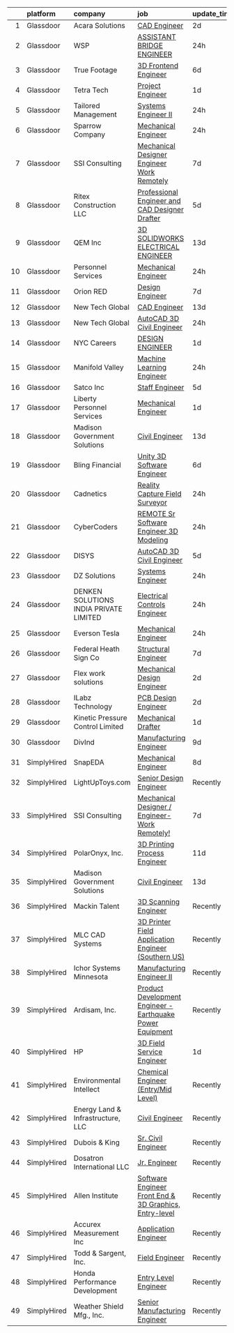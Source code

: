 

|    | platform    | company                                | job                                                                                                                                                                                                                                                                                                                                                                                                                                                                                                                                                                                                                                                                                                                                                                                                                                                                                                                                                                                                                                                                                                                                                                                                                                                                                                                                                                                 | update_time   | location            |
|---:|:------------|:---------------------------------------|:------------------------------------------------------------------------------------------------------------------------------------------------------------------------------------------------------------------------------------------------------------------------------------------------------------------------------------------------------------------------------------------------------------------------------------------------------------------------------------------------------------------------------------------------------------------------------------------------------------------------------------------------------------------------------------------------------------------------------------------------------------------------------------------------------------------------------------------------------------------------------------------------------------------------------------------------------------------------------------------------------------------------------------------------------------------------------------------------------------------------------------------------------------------------------------------------------------------------------------------------------------------------------------------------------------------------------------------------------------------------------------|:--------------|:--------------------|
|  1 | Glassdoor   | Acara Solutions                        | [CAD Engineer](https://www.glassdoor.com/partner/jobListing.htm?pos=124&ao=1136043&s=58&guid=00000180ff2c99e6aead2bb60b5cabe3&src=GD_JOB_AD&t=SR&vt=w&ea=1&cs=1_0c8c02e9&cb=1653548555224&jobListingId=1007886392920&jrtk=3-0-1g3vip6ik3801001-1g3vip6isq0un801-68d4cd698318c65a-)                                                                                                                                                                                                                                                                                                                                                                                                                                                                                                                                                                                                                                                                                                                                                                                                                                                                                                                                                                                                                                                                                                  | 2d            | Houston, TX         |
|  2 | Glassdoor   | WSP                                    | [ASSISTANT BRIDGE ENGINEER](https://www.glassdoor.com/partner/jobListing.htm?pos=121&ao=1136043&s=58&guid=00000180ff2c99e6aead2bb60b5cabe3&src=GD_JOB_AD&t=SR&vt=w&cs=1_6593726f&cb=1653548555224&jobListingId=1007893312786&jrtk=3-0-1g3vip6ik3801001-1g3vip6isq0un801-d4d76a889f7d7bcd-)                                                                                                                                                                                                                                                                                                                                                                                                                                                                                                                                                                                                                                                                                                                                                                                                                                                                                                                                                                                                                                                                                          | 24h           | Denver, CO          |
|  3 | Glassdoor   | True Footage                           | [3D Frontend Engineer](https://www.glassdoor.com/partner/jobListing.htm?pos=128&ao=1136043&s=58&guid=00000180ff2c99e6aead2bb60b5cabe3&src=GD_JOB_AD&t=SR&vt=w&cs=1_61af042d&cb=1653548555224&jobListingId=1007876649164&jrtk=3-0-1g3vip6ik3801001-1g3vip6isq0un801-d0da373002a061d9-)                                                                                                                                                                                                                                                                                                                                                                                                                                                                                                                                                                                                                                                                                                                                                                                                                                                                                                                                                                                                                                                                                               | 6d            | Seattle, WA         |
|  4 | Glassdoor   | Tetra Tech                             | [Project Engineer](https://www.glassdoor.com/partner/jobListing.htm?pos=126&ao=1136043&s=58&guid=00000180ff2c99e6aead2bb60b5cabe3&src=GD_JOB_AD&t=SR&vt=w&cs=1_e351fed4&cb=1653548555224&jobListingId=1007890060704&jrtk=3-0-1g3vip6ik3801001-1g3vip6isq0un801-5619151f5c45475a-)                                                                                                                                                                                                                                                                                                                                                                                                                                                                                                                                                                                                                                                                                                                                                                                                                                                                                                                                                                                                                                                                                                   | 1d            | Arvada, CO          |
|  5 | Glassdoor   | Tailored Management                    | [Systems Engineer II](https://www.glassdoor.com/partner/jobListing.htm?pos=111&ao=1110586&s=58&guid=00000180ff2c99e6aead2bb60b5cabe3&src=GD_JOB_AD&t=SR&vt=w&ea=1&cs=1_78ffd994&cb=1653548555223&jobListingId=1007893063393&cpc=0FE1F5EA2BC84A01&jrtk=3-0-1g3vip6ik3801001-1g3vip6isq0un801-a81150d44e316208--6NYlbfkN0DI_pqscLjs9LkB0jlO39g2s8RE9SCHTdataN4HV1TulB-ww0p-9p6jWPKCL80cJEzorcipq1qvMpFE1Nq-I0PrbrCYwBJM8vQ2Lw1nuugGWoU7Ke6BNSXDEGxD5kZHzjkxEnkvNA2sFN_4ZjXWYAolbUkmJGtos37Ed37PBJzdFnhHSAP_oI7_OgjjBDSIxqqkUUINhTd112QnKY2l6duLCS8jtyujrJSuz7xYyo7RmYB3nHYMy0jWNmWMj0g_feA4jfqugLYEFVxR340ZBBVjdw7ZoA-mhqDqJnZmqIDEvwpwBsbggs7U98kLbYzZdVnYJ-b9V2SKxTm_mSmlz2X5ZjyEIIkQT-aL1Ql2wKsIos3q5Hpml2LuLvYJNA55hesIY9F3ceCQzHbIjJA6L_hBQS41Q75X1nxcV8jQS68nt7X9HyY6qDS0v7uzSPP_7lvAMsTCKkM9bGkMUdRxDU60pv9xDDRX2uWw90t1NImAYA_BTFtd6iwEg2TxagxFw2EQYXJDxVaI92y8ny18sso8U9xFA-dlPuM%3D)                                                                                                                                                                                                                                                                                                                                                                                                                                                                                        | 24h           | Sausalito, CA       |
|  6 | Glassdoor   | Sparrow Company                        | [Mechanical Engineer](https://www.glassdoor.com/partner/jobListing.htm?pos=107&ao=1110586&s=58&guid=00000180ff2c99e6aead2bb60b5cabe3&src=GD_JOB_AD&t=SR&vt=w&ea=1&cs=1_a7f889d2&cb=1653548555223&jobListingId=1007893021349&cpc=723ADC3DFE402989&jrtk=3-0-1g3vip6ik3801001-1g3vip6isq0un801-d2293a457a05db9f--6NYlbfkN0BYf_wWXx5-Q4mf5MPE5utuwxXadULta7qlgo_Xo0lVQ2s8soJ8LmCqy9l-4WWE4zqIMDav-6vLFZKczBMJ-7DuQ13-mtXljdy48zbcPNZSxqHGqvlqwpFci0XY7t0xsw9xwUVaFOVzyWZlrsKhlYeX3jJi4YPhNejxZglPmDwJZ2zLlr19aw-LAC6gu5oovSaiVDxU7Q13kVjfzzZ5b_jWx9ux12Zk5YMfkbXe5qBx-G_wRzdgqtXZTTW537HfUgpV1ZP17VjOKxMV6KAqUk25qmYsHk2nxBmxEpntp2eZhQesrFv5gnElOzHGikVt1QrszNLuV2AL9X7WeGhaU--FE0jxFEQkLN8q82e93OliPG5CAGjrLtCTMffKYS7L-mRr8OR1kVQOT20tEx8OObO2wjAfo3jvHTw8YhSFW8r7c2EA7ZOMop3WJNEydm62GnLCFjmSAAFQTuhq0EbkioD5uR3yfYqFE-2v8e_IdIv-jqLIqNEPO7lo_L7Gmp4OOsBTZzRO0Z5bbg%3D%3D)                                                                                                                                                                                                                                                                                                                                                                                                                                                                                                          | 24h           | Oakdale, MN         |
|  7 | Glassdoor   | SSI Consulting                         | [Mechanical Designer   Engineer Work Remotely ](https://www.glassdoor.com/partner/jobListing.htm?pos=116&ao=1136043&s=58&guid=00000180ff2c99e6aead2bb60b5cabe3&src=GD_JOB_AD&t=SR&vt=w&ea=1&cs=1_9e931ae7&cb=1653548555223&jobListingId=1007873591885&jrtk=3-0-1g3vip6ik3801001-1g3vip6isq0un801-a0c2eef8835bbd3f-)                                                                                                                                                                                                                                                                                                                                                                                                                                                                                                                                                                                                                                                                                                                                                                                                                                                                                                                                                                                                                                                                 | 7d            | Remote              |
|  8 | Glassdoor   | Ritex Construction LLC                 | [Professional Engineer and CAD Designer Drafter](https://www.glassdoor.com/partner/jobListing.htm?pos=129&ao=1136043&s=58&guid=00000180ff2c99e6aead2bb60b5cabe3&src=GD_JOB_AD&t=SR&vt=w&ea=1&cs=1_0fd83dd0&cb=1653548555224&jobListingId=1007879821178&jrtk=3-0-1g3vip6ik3801001-1g3vip6isq0un801-0d19fc4a776867c1-)                                                                                                                                                                                                                                                                                                                                                                                                                                                                                                                                                                                                                                                                                                                                                                                                                                                                                                                                                                                                                                                                | 5d            | Houston, TX         |
|  9 | Glassdoor   | QEM  Inc                               | [3D SOLIDWORKS ELECTRICAL ENGINEER](https://www.glassdoor.com/partner/jobListing.htm?pos=101&ao=1110586&s=58&guid=00000180ff2c99e6aead2bb60b5cabe3&src=GD_JOB_AD&t=SR&vt=w&ea=1&cs=1_a4418c1f&cb=1653548555221&jobListingId=1007857362815&cpc=E93B070C0BF4DC55&jrtk=3-0-1g3vip6ik3801001-1g3vip6isq0un801-fe912c8c8d04732e--6NYlbfkN0DLxniXb9xd09bch3T7EymxCrgj1jiT2kSu__xrmi42oA-tPvTMiGKiThkVvvdsUEXRiutj8aNIimilGTLx4WscX9WkyTFdFSsvg6X-lNNdU_JQJQDpPHdDLHAM4OkQ4XI9wdOqCDC2ghr8Cxbs2XFRh3KQdC67gF-AkEBV-jLHjU1-jQotbmHJQajUMVeuXtzyAJjYSQ3JDH3C-czzV6HB39FvtOF55EVjPibWOZCaxlZRjTKG6E7sSIxObvdXi-I3_ou0oDCfVdl2zDFFnTt99C4iKQPR95CneTNgwVGmww9dLw8Wm0ERPSNLG708yCoREtsP-jH9i7cGHoe11RWZlLoIMkQPQf8g9Q8_IIgVlYbL3ubchY3a7LjoynBdOhz14BLZeTEuCbTvVuEoVM3DFD3e7P_LQo5O0WQw9aNL6RsSNff8HCt4WcO45SM19bINH0AnFRLgo3vYDK5CP-pOYoSSXTo-EE97gIlHxxEJG-c_QhBL70_E2XFwy5YL5ir_kPgy6zsRQzEAm1bTkgyj)                                                                                                                                                                                                                                                                                                                                                                                                                                                                                        | 13d           | Largo, FL           |
| 10 | Glassdoor   | Personnel Services                     | [Mechanical Engineer](https://www.glassdoor.com/partner/jobListing.htm?pos=115&ao=1110586&s=58&guid=00000180ff2c99e6aead2bb60b5cabe3&src=GD_JOB_AD&t=SR&vt=w&ea=1&cs=1_2b6a1da8&cb=1653548555224&jobListingId=1007892746458&cpc=9908D8D4413DBB8A&jrtk=3-0-1g3vip6ik3801001-1g3vip6isq0un801-5460e97efb72965a--6NYlbfkN0AukOjeXtzd-H9eeY6nQE8iPynYKLLZaTpHkSxNO-u4b6rOA7ktzv4UgitmR-V6VVmvmstra5kFUUHc5pTiyJOpi8Pfm2cFIbCUrGqpn3NBxEgRGGzzo3kwtzYmp4kVKlFvFlYi_qvj5MAD02T6Lk4uwYM1qr-uTqlTu3zqGFkzljfTnpT6Q-xXQmwnGHg3B-0NtxHdQ-EV7_2iTt5s8kS-CFJAVLbE29csC4it21XiXCPEebMZhOrD9NLWTnjLldZsHvALQ2HuEoXZt3bmCAUyFE6RxtMkPqOSCIU9nZJ4YUUfpjXk1YDiTmjCZ2Q4AgjHneCYOwKzQqEg50WA9PQEuMP9aWgw3JP_AYZZGb2cP-ytzuSs-VghF67CQ9EVhUKvnSX50ZpA4rzpwenXo-S40Ms0h2ZpHswmd5WOUyWSgNFvFfvj8Ss7a2admqhR_Mi1Oj2uF7fdSGaTcFMiM0iKzrRSjV6daDNJUkrOXwU-tOqmOHYKNcR6jkP9U3EuGyzQgglTmsI63Q%3D%3D)                                                                                                                                                                                                                                                                                                                                                                                                                                                                                                          | 24h           | Wichita, KS         |
| 11 | Glassdoor   | Orion RED                              | [Design Engineer](https://www.glassdoor.com/partner/jobListing.htm?pos=130&ao=1136043&s=58&guid=00000180ff2c99e6aead2bb60b5cabe3&src=GD_JOB_AD&t=SR&vt=w&ea=1&cs=1_74baa2a9&cb=1653548555224&jobListingId=1007873430682&jrtk=3-0-1g3vip6ik3801001-1g3vip6isq0un801-eb3b4331ca4325d1-)                                                                                                                                                                                                                                                                                                                                                                                                                                                                                                                                                                                                                                                                                                                                                                                                                                                                                                                                                                                                                                                                                               | 7d            | Remote              |
| 12 | Glassdoor   | New Tech Global                        | [CAD Engineer](https://www.glassdoor.com/partner/jobListing.htm?pos=113&ao=1110586&s=58&guid=00000180ff2c99e6aead2bb60b5cabe3&src=GD_JOB_AD&t=SR&vt=w&ea=1&cs=1_802569cc&cb=1653548555223&jobListingId=1007857412019&cpc=2CAED5C921A5F994&jrtk=3-0-1g3vip6ik3801001-1g3vip6isq0un801-23b2b127dae92e11--6NYlbfkN0B1v6cdfSmlOI8F5sWBDk_ZDBMLdyqZjH9W0PGaZDPgzA1FIP4NQnp5SK5HdpiRuNXdSVxlPDlYEqOVGlKmuaV5qiGQWGcgvjm3XWsWaVvNSe7ICwWspsYxgIGpe9N0k8bDfwRCGxjH0R_AMqRkWuwxmhC5kPthEOBxdmqrxT-sk80O-06dwJq7WuIy9Hzc-t-Ci7LLQE-y-PxjMd87fywab7HsxZVyB6fPN5tSnm92z2fs7ImlbJfQfuL4oSJPRcHvxNsRolkc3ig3uF0s9k7TNmQbJjTzp5ItbFrDPFLKyLtIxH2cnt9G6OtQcT3gMq30YFMWknNbTzWuA8HPmDSFQT8WO-rb466LyPcp5T4v_7jdDV9mpCIbMF4z7yjQ06Yw4OZaZdAD2952QnvCxSy3dupYbkqnE_n39FtHjXtkAr_8eY_dm_HC3DytAgnWmu6K4NYZtv4gln9uhfTfJowrHmOufkrquSppRK1YiGwuWOGCXnfjw74n)                                                                                                                                                                                                                                                                                                                                                                                                                                                                                                                                             | 13d           | Houston, TX         |
| 13 | Glassdoor   | New Tech Global                        | [AutoCAD  3D Civil  Engineer](https://www.glassdoor.com/partner/jobListing.htm?pos=109&ao=1110586&s=58&guid=00000180ff2c99e6aead2bb60b5cabe3&src=GD_JOB_AD&t=SR&vt=w&ea=1&cs=1_fd2e942c&cb=1653548555223&jobListingId=1007892299091&cpc=8795CF9063CD573D&jrtk=3-0-1g3vip6ik3801001-1g3vip6isq0un801-efce159ead6570d9--6NYlbfkN0B1v6cdfSmlOI8F5sWBDk_ZDBMLdyqZjH9W0PGaZDPgzA1FIP4NQnp5SK5HdpiRuNXdjjw1eCiF6hd5KYmpcWS1qmB6082xHeSDKtwP6pkvL0LpndX9M6OecV-HvFYw7X4CloVLfinU5KAuAV7jILWcUmcnjoh3z5Hzp1kkP81RyAuHJYG-sgGn8LpDs2My9ctjSg01GN4OsY6QktdCzJMRbNIgTujSz4YZg8bujlnv4TRj4R4qeeWhb6FcbatWfaJSyfTL6THk-sjRFkROL4H74Zmfqfnw-ZaURdcUG6fyVD0YzNpS0Wkyx1jsG5dpgDNfX2iruIzwv1YKbTzDGZPnWSuHhxOMf9dGQOQY70Pl8p37WHiIY2LoOpsj-2h2oODyzUo83xB-Klfl7Q1lPlJpPP9OuGoUB8yB1RpPr2sgoYYMYR9EIBVuigS8MbICtXktYQFuSbcvCE7cC9ZCQ8nRue7lQVGS6bLv4p304uosR3RzKJQjIBqwZORaZGL2OZmBNPRxt_mSzW7s_XHym8VX)                                                                                                                                                                                                                                                                                                                                                                                                                                                                                              | 24h           | Houston, TX         |
| 14 | Glassdoor   | NYC Careers                            | [DESIGN ENGINEER](https://www.glassdoor.com/partner/jobListing.htm?pos=120&ao=1136043&s=58&guid=00000180ff2c99e6aead2bb60b5cabe3&src=GD_JOB_AD&t=SR&vt=w&cs=1_0bc71bcc&cb=1653548555224&jobListingId=1007887652391&jrtk=3-0-1g3vip6ik3801001-1g3vip6isq0un801-faf3d8e0b4468c11-)                                                                                                                                                                                                                                                                                                                                                                                                                                                                                                                                                                                                                                                                                                                                                                                                                                                                                                                                                                                                                                                                                                    | 1d            | New York, NY        |
| 15 | Glassdoor   | Manifold Valley                        | [Machine Learning Engineer](https://www.glassdoor.com/partner/jobListing.htm?pos=105&ao=1110586&s=58&guid=00000180ff2c99e6aead2bb60b5cabe3&src=GD_JOB_AD&t=SR&vt=w&ea=1&cs=1_e5913117&cb=1653548555222&jobListingId=1007892342522&cpc=71D4EE06E32D485A&jrtk=3-0-1g3vip6ik3801001-1g3vip6isq0un801-aee5fbc19980174c--6NYlbfkN0D0ZqxdZg2TwcIemQ4yr89eGinLCR7bn2QHXosobzuZIISjxMRKT4E3qfNpVFwPB_1OVYuPvxnNjuS8DeLkRHHdzBxZDspFuun_YXZC2WbMLPg1htwxRCgeMIwi8QzzFRlhB-uauEso6Hp-UHDfVpy4JBkE_t-zYpvXPmKntdRxIuMF5oRkQIPExmvQRWMNEIRSnih6lvvk_9th360CXfuNx_KL5qfksgAfn0_cUc2D2jNmxu7xcrACdG6LG4WeryO1sWcmq07P0C9Z3WldYxaqhicQ--T8BH1mYUyk3e5PPacjNX2lT9HeVSKU0vkgpGj84S33yVLbxTTJeYZpSXyfZbEbl2FEJ_ajid8q7Wr2nMoZjW4mlNZE77AmmQAPVqu0xgsLObin5fBgevH3YCDgDZYvMTzkNfN6Eg8ffFX3-yJ0VyczkoHpE43ZTIrCoj-tbS7jtqaH8bj9LqUBTfwfmzjmnnFwlV-AMoqry9F4nAdMhtFVBFjdwGlVrU8fgOW4kfSifgkAtQ%3D%3D)                                                                                                                                                                                                                                                                                                                                                                                                                                                                                                    | 24h           | Los Angeles, CA     |
| 16 | Glassdoor   | Satco  Inc                             | [Staff Engineer](https://www.glassdoor.com/partner/jobListing.htm?pos=122&ao=1136043&s=58&guid=00000180ff2c99e6aead2bb60b5cabe3&src=GD_JOB_AD&t=SR&vt=w&ea=1&cs=1_a47ba336&cb=1653548555224&jobListingId=1007878950165&jrtk=3-0-1g3vip6ik3801001-1g3vip6isq0un801-ed79696cf6dba7cc-)                                                                                                                                                                                                                                                                                                                                                                                                                                                                                                                                                                                                                                                                                                                                                                                                                                                                                                                                                                                                                                                                                                | 5d            | Loveland, OH        |
| 17 | Glassdoor   | Liberty Personnel Services             | [Mechanical Engineer](https://www.glassdoor.com/partner/jobListing.htm?pos=114&ao=1110586&s=58&guid=00000180ff2c99e6aead2bb60b5cabe3&src=GD_JOB_AD&t=SR&vt=w&ea=1&cs=1_d96b6abb&cb=1653548555224&jobListingId=1007889710120&cpc=F41FEAB56D215062&jrtk=3-0-1g3vip6ik3801001-1g3vip6isq0un801-6055da684fd49a13--6NYlbfkN0ABlbgmRunahSWEMvO4v1iTu5Ck0xfBTrm-DXDWxasAKsFsWtBaGHiD_n8TBJRveZaLW5YZbmjX40pqGTmNL8XJHcIN3SXY_5u8Qx0pVNy7sl7kVMMk4mgCySqT4SAGRSUH-QxwAXQHS_o1KBenBAukiT2_4PASBlKiRYbKzDlhG5DoQDvOQl6V549QGilOyvgYRF2L1PdRqSU4ZOXf0WeYXfZQDjl817B5StckajZrnZVlgVXe-SlCZZjb79A70Le8Pdtz7C2yZQGuM0F1K_Q4gb2d62iTui7sMNr8svN7TI3aeMSfXu9GysVxGlErJbx29iySVQfLIdvQtj0owS1k4C1sPeAJFmoMt7t43Do6GXMyOPH6DC7Zucm5nilm-XdVRYuNwFBGzNYNOhNWkkDg89BgkCtLvmobaz9UA6gOfMZNCvYFcOTXh3G7LRg14X3QEo4ScjriT1FLKdl2EIW0zDCBoyGzShx0pAKtyCVlM5V6otHyStBu0w9-fzu9r4FXEZpGqNtXvPaQepd0IPzFOWTUb5xrUTv397NR8zu-vRpp-EwMEwJX)                                                                                                                                                                                                                                                                                                                                                                                                                                                                      | 1d            | King of Prussia, PA |
| 18 | Glassdoor   | Madison Government Solutions           | [Civil Engineer](https://www.glassdoor.com/partner/jobListing.htm?pos=102&ao=1110586&s=58&guid=00000180ff2c99e6aead2bb60b5cabe3&src=GD_JOB_AD&t=SR&vt=w&ea=1&cs=1_73b10a0f&cb=1653548555221&jobListingId=1007857070029&cpc=80B915E8E3483F7A&jrtk=3-0-1g3vip6ik3801001-1g3vip6isq0un801-1ba1858779b08c0b--6NYlbfkN0CdcVd3SDA1nO7RkKTAACmPV4xEt72Vls8LI2dqcgyOeOMuREXwa8r1JbWikyAzdm6ZGk786GR0-AXAzQlkhcf6mOVgEVlCkdMMgKqzo2tYZWynsA9E4LMZ53hnZ2vAlZL7Frxaroprm2914G8MXFq7IgCpdZItt2mXWdePJkZjs5bo6qJkzRShBP9zlG8qlmXbqZacyL55gghkYcyGVQgmDnkaroJpIO7D_hvZhQrfx9gP3BwF0TUaX5RKqdbxcIdzWdkxj2KnPwept3S4M0SWehezPpA27XKBwjNLWCnN_Pz1BjNKPO6txuVIEdg0u2lsRqOFXY8ExJuTSQ-jN3xDty6xz7JTQRqY6PMHyrs7L_SXAmtgPJD8bkqwV6vSM0Z-5I5sDBdU_SmyYcFOFa55Lfzs4GQgqDfU4hzNpxemvZkhyhDXcP_GdeELcJRKP2JjWdKGTOeWN3T22I0-Zc_JRWzXOvUkdhtgnpSBpocG6fFbsdPWeM-P)                                                                                                                                                                                                                                                                                                                                                                                                                                                                                                                                           | 13d           | Remote              |
| 19 | Glassdoor   | Bling Financial                        | [Unity 3D Software Engineer](https://www.glassdoor.com/partner/jobListing.htm?pos=117&ao=1136043&s=58&guid=00000180ff2c99e6aead2bb60b5cabe3&src=GD_JOB_AD&t=SR&vt=w&cs=1_8d7fd244&cb=1653548555223&jobListingId=1007878231830&jrtk=3-0-1g3vip6ik3801001-1g3vip6isq0un801-1bc267a73ec2efcf-)                                                                                                                                                                                                                                                                                                                                                                                                                                                                                                                                                                                                                                                                                                                                                                                                                                                                                                                                                                                                                                                                                         | 6d            | Costa Mesa, CA      |
| 20 | Glassdoor   | Cadnetics                              | [Reality Capture Field Surveyor](https://www.glassdoor.com/partner/jobListing.htm?pos=125&ao=1136043&s=58&guid=00000180ff2c99e6aead2bb60b5cabe3&src=GD_JOB_AD&t=SR&vt=w&cs=1_14897fc9&cb=1653548555224&jobListingId=1007892614987&jrtk=3-0-1g3vip6ik3801001-1g3vip6isq0un801-959f978218cd4b7e-)                                                                                                                                                                                                                                                                                                                                                                                                                                                                                                                                                                                                                                                                                                                                                                                                                                                                                                                                                                                                                                                                                     | 24h           | Remote              |
| 21 | Glassdoor   | CyberCoders                            | [REMOTE Sr  Software Engineer  3D Modeling ](https://www.glassdoor.com/partner/jobListing.htm?pos=112&ao=1110586&s=58&guid=00000180ff2c99e6aead2bb60b5cabe3&src=GD_JOB_AD&t=SR&vt=w&ea=1&cs=1_4241e0ae&cb=1653548555223&jobListingId=1007893277248&cpc=32EE424DE2B657EB&jrtk=3-0-1g3vip6ik3801001-1g3vip6isq0un801-c2bbd3d847f6e9d3--6NYlbfkN0CpFJQzrgRR8WqXWK1qKKEqALWJw739KlKqr2H-MSI4eoBlI4EFrmor2FYZMP3muM0vXWWUvLFvKusbplhfSHyN1xhjnWgYuC0nd9hb0MfNTPaE_b2Azk3CfEIQIQgTd4nz10063mWEi3utdrT9TjcxczkhY7GvCubyPgryxQJIJF6LqcNITypCsFCuF2O4an67gnfxMfxUQCCVRZzSoWZK1lq4BIrSDEtYZj8zH7zFi6QD27TK7ogvQr4b_dyOqukdBm3PZkdvhmV18EfhP_3FZdOVJviWwfKbS74dXrxewT-xmi-_FwAyxAlGOhIeiHGd-ytRDWpFRYa5tKJIyjVmUM2WwxGnjjpCDfG36ALUyEQ2e1UtcKtvJKdRoyVh8D0jzXBRvRNZSqVZ59G4Q9TQvJJa1NmZ3TOGoTb6Bn8saVAjE0pIiq9k64s4bTh3HBWn1OmYgCfzvmbsXLj728T7_TgESOnd1-EvP0-PO57mpuW6E6iiTmlMspdhgI4Mclj09-YWSrjLWpil38koI6M_FsA_F0JaCeJx3rdEalJb8X2i51mRd66cQjJm6td9zFKLSIqczIVfYhJnPoXMsYJsPX8elAfjoN-T7NgEIrlia73sRYdQaAegOvU9ue5YAwpOl5GfBHjnZIHTJ74DJh2ld5yEwxG2S5FkKInn2MpDy9_kLvTRwgP7GMYsioCagIHmhMmesqb83zyTulCEV-EysvCGns9pmAK76hRjGDAOenhtMswWveM0h3dXZJQcMX4Jq4x5idoPOkNQ1agh8wQ2w9TgBV56AW5U3Amfj0BQXBANmlhQiz072RwWeRI4fsTgxOKU47CKNFUWCOm2KhsrqS486xibbzACzQ4VFE8K6Rj8lfj30uD02q3F-slUZywxu8rnELFZfILKWf0R0RaHGT6LECacih6_9Kp0c_MO2w93VJ-m1Zgw6MkIYVJrFUruTBsubTzOGift93I1iFSPvfgmhRa8mm8%3D) | 24h           | New York, NY        |
| 22 | Glassdoor   | DISYS                                  | [AutoCAD  3D Civil  Engineer](https://www.glassdoor.com/partner/jobListing.htm?pos=110&ao=1110586&s=58&guid=00000180ff2c99e6aead2bb60b5cabe3&src=GD_JOB_AD&t=SR&vt=w&ea=1&cs=1_de95de57&cb=1653548555223&jobListingId=1007879431778&cpc=654405A9B1E0A9F5&jrtk=3-0-1g3vip6ik3801001-1g3vip6isq0un801-b6dd2c22e11a3533--6NYlbfkN0BTYkY06FZEdAAtNWO-eDAfNklmfZymsMF6eFRONl7rAMN5x_2sHrqXfWPo9rHDxSMkx07MSuw8E2spL3OlTJr7jrbbHnHCpjE5Y6oSYXbw1zrbfr7zdTMZNdkiUn5786wFXg9Asl835DlFALPOeSwd9LxVu0G2K6wNtXmU5hUIWlYfDqz0tQn4RTUHpWKiSEej2gdthzF_2Ejr6Bef8oCf9a0sku8HBkvr063FU1zouBgOANKA6Hn_toeouGfnYXvyhRe291NTe08GBDQmln3yXRL7FeUdRZKKtLg0vsRipSguT4le8XGrYBW0NGEuDgmH1OdCrwBFHqZ32v27_TQ7SddCT12DAKTII_zh2szG-l30sp_hQZLYZMASF7mUedW6GwH1oJWFkOrUDI3tobI1bqBP5ntbUWkmA7FUHep6bsIIi17ZXhPOEPW37bH22FVIIWyEU0vTqlfHkiOL6d362X2rtfgjY4Gkx-jjsZrSc3Qejr6xcLVyVKoYErUawmRDeMDgFT5csA%3D%3D)                                                                                                                                                                                                                                                                                                                                                                                                                                                                                                  | 5d            | Houston, TX         |
| 23 | Glassdoor   | DZ Solutions                           | [Systems Engineer](https://www.glassdoor.com/partner/jobListing.htm?pos=119&ao=1136043&s=58&guid=00000180ff2c99e6aead2bb60b5cabe3&src=GD_JOB_AD&t=SR&vt=w&ea=1&cs=1_2c0dc0a0&cb=1653548555224&jobListingId=1007893652991&jrtk=3-0-1g3vip6ik3801001-1g3vip6isq0un801-cc9e74f65951eaa3-)                                                                                                                                                                                                                                                                                                                                                                                                                                                                                                                                                                                                                                                                                                                                                                                                                                                                                                                                                                                                                                                                                              | 24h           | Los Angeles, CA     |
| 24 | Glassdoor   | DENKEN SOLUTIONS INDIA PRIVATE LIMITED | [Electrical Controls Engineer](https://www.glassdoor.com/partner/jobListing.htm?pos=108&ao=1110586&s=58&guid=00000180ff2c99e6aead2bb60b5cabe3&src=GD_JOB_AD&t=SR&vt=w&ea=1&cs=1_6d1573f7&cb=1653548555223&jobListingId=1007892692134&cpc=654405A9B1E0A9F5&jrtk=3-0-1g3vip6ik3801001-1g3vip6isq0un801-ab0e430ac51a33d3--6NYlbfkN0CVpS629HKSwIbWU3uCe7JYhQFqHj9gG55VMvd9q8Wv50hGiaNXpDD-eCLGfiX_7JQFLbXYR05rLBR5GLrfktMwnPYNwkdF4OEAgDoNP476AZ-93bbCMYE03a-Nm-gmydGDHQNl8qaQ69kcxjivL9jxDDh_4iPCZyVOLvAuVDiaBgYAyhSqOsYmZNPcVso33Jcq6Jn1YAiqeA1mGTmnh0RcL3unlA9s6fzN61WuLdzuxkMlCaxtcawmFqIVfcGjSsWLNZutM0Jpwhzvhuv-CPJ0-lK18E3ZWcLBKbnszFGnmvNnGfE3SojWvGXbN9xQRqZjV-5QWghPMKH8e_DEo0-cEoIprIo90Q6E2obkjGT6H9xe3OKIKvjegDkRN1OK6SFAGbz6lkzSiTyiGzNNPlp5PChmrI4MDdqaJLIib6RE2yKREdJiyPH1SkiBy2dvOmnAJtjYx8tzsImAyj91ni5MID5HPuLm9SYV322jsT_T9B-d8t3naxuk8p0N5uLkeHLNtPcuk1CBXQ%3D%3D)                                                                                                                                                                                                                                                                                                                                                                                                                                                                                                 | 24h           | Saint Louis, MO     |
| 25 | Glassdoor   | Everson Tesla                          | [Mechanical Engineer](https://www.glassdoor.com/partner/jobListing.htm?pos=123&ao=1136043&s=58&guid=00000180ff2c99e6aead2bb60b5cabe3&src=GD_JOB_AD&t=SR&vt=w&ea=1&cs=1_11196599&cb=1653548555224&jobListingId=1007892559771&jrtk=3-0-1g3vip6ik3801001-1g3vip6isq0un801-735fbc4d5f3cf370-)                                                                                                                                                                                                                                                                                                                                                                                                                                                                                                                                                                                                                                                                                                                                                                                                                                                                                                                                                                                                                                                                                           | 24h           | Nazareth, PA        |
| 26 | Glassdoor   | Federal Heath Sign Co                  | [Structural Engineer](https://www.glassdoor.com/partner/jobListing.htm?pos=103&ao=1110586&s=58&guid=00000180ff2c99e6aead2bb60b5cabe3&src=GD_JOB_AD&t=SR&vt=w&ea=1&cs=1_3fc2878d&cb=1653548555222&jobListingId=1007873140759&cpc=4AF433014564FFC7&jrtk=3-0-1g3vip6ik3801001-1g3vip6isq0un801-2b4b1efbbd795489--6NYlbfkN0DN2ZYuRv5qJPvCqsSNMtLSQUnCbAXnR39RgDmUrd8by0cMhbk3cIHOPudKn2xLr_DWufO0PR0qvRAIUmi2PBCnBFVDKVBXT9k6mJk0jb2Rs5QluU76zhlsWbBNHAOAiAnKRg96nu3g5LH4UpYVGcUP4MyqBu_-D_-7flPCFP_Jsb0aoXXJY77ZLCgAAoQQOs3-C0WidytI4dWfTYRlZQoEJdEzJ0LaBdfcV_gsJtkq90wdCwza6AWxgR6paWi5ZPY5fJKNsKEl3D84fiD0VMWRGFZ4QDuuBz27gmnnadyKBzrX4PG6ICUI-eNSGUAXH0SdiFabYJCeEicIjLLYkVzTu3Ez5TP0Q-xPOXk3T7CUzGr6ulq9jjPULpz3zRQdOFD6AYfkPBtN4oOznJ6kkY6wpKNuwfQUK0o0UQOlcIAWRoUGxCrQkd4EgFE62JrXrteDHmWoyhrIVoJ4o01C63wbH4o7MzT0G5OWxJ3Mm_-UeIi1U3i1SAytRO09jodoos4%3D)                                                                                                                                                                                                                                                                                                                                                                                                                                                                                                                        | 7d            | Remote              |
| 27 | Glassdoor   | Flex work solutions                    | [Mechanical Design Engineer](https://www.glassdoor.com/partner/jobListing.htm?pos=118&ao=1136043&s=58&guid=00000180ff2c99e6aead2bb60b5cabe3&src=GD_JOB_AD&t=SR&vt=w&ea=1&cs=1_476995e3&cb=1653548555224&jobListingId=1007886409036&jrtk=3-0-1g3vip6ik3801001-1g3vip6isq0un801-4d05758534d202fd-)                                                                                                                                                                                                                                                                                                                                                                                                                                                                                                                                                                                                                                                                                                                                                                                                                                                                                                                                                                                                                                                                                    | 2d            | Wichita, KS         |
| 28 | Glassdoor   | ILabz Technology                       | [PCB Design Engineer](https://www.glassdoor.com/partner/jobListing.htm?pos=127&ao=1136043&s=58&guid=00000180ff2c99e6aead2bb60b5cabe3&src=GD_JOB_AD&t=SR&vt=w&ea=1&cs=1_8da0dd86&cb=1653548555224&jobListingId=1007886431033&jrtk=3-0-1g3vip6ik3801001-1g3vip6isq0un801-563f4379546aef29-)                                                                                                                                                                                                                                                                                                                                                                                                                                                                                                                                                                                                                                                                                                                                                                                                                                                                                                                                                                                                                                                                                           | 2d            | Sunnyvale, CA       |
| 29 | Glassdoor   | Kinetic Pressure Control Limited       | [Mechanical Drafter](https://www.glassdoor.com/partner/jobListing.htm?pos=104&ao=1110586&s=58&guid=00000180ff2c99e6aead2bb60b5cabe3&src=GD_JOB_AD&t=SR&vt=w&ea=1&cs=1_7e6cb627&cb=1653548555222&jobListingId=1007889089822&cpc=9BE7264F9E667C9B&jrtk=3-0-1g3vip6ik3801001-1g3vip6isq0un801-d342223882dc31be--6NYlbfkN0C2ruSLbldHgJRxGqX58M4ekFWuaOJ1Xy3nZgzYPyc2K1IeKMCWxjxjEPlPesA7lpKiwGrf5BVZLmEOBzUgW2gHzOrWam1DRLTTZ0zTLj70GSNtqN_oV01Hfh0IMxzdKc4D4k85-jRyPmqXNt3OlRUt2GLQHbgzpwHfno0gmlppNChH8Wuu98-s9QZRvCJy1fujc_VJOglcMVWgVb2LOSXM8Eg10abPvmHkaESPvb98DcZ6zJqp7kCtwrBhlBe1svkNG4SzGuxajDY1tyzkAwAfjr1mbQjF0alBVb7ZY8xQxE9v9fJeLseAEETyaWzodRo3ERH6HSj-Lu9e0rIfeeDc9OgJrhF6Se5-s_LoFbMnKDJ5MsUYHl0oTBrrj5c-j6MPGDwFkKImaqpGVZ5gooNICecKxZ0SVvBfiND53D0dlzGE8dlAwEdoBZfqZSipyOL916x2EULFmHSBMKTmY7iYAXhT0i2GAW5XSuYGAzu1uwXEjeZt2mSmUnxNoBZW_BM%3D)                                                                                                                                                                                                                                                                                                                                                                                                                                                                                                                         | 1d            | Houston, TX         |
| 30 | Glassdoor   | DivInd                                 | [Manufacturing Engineer](https://www.glassdoor.com/partner/jobListing.htm?pos=106&ao=1110586&s=58&guid=00000180ff2c99e6aead2bb60b5cabe3&src=GD_JOB_AD&t=SR&vt=w&ea=1&cs=1_eeb8c997&cb=1653548555222&jobListingId=1007867658509&cpc=F929909D2225707A&jrtk=3-0-1g3vip6ik3801001-1g3vip6isq0un801-80cf1971d732564f--6NYlbfkN0D0ZqxdZg2TwcIemQ4yr89eGinLCR7bn2QHXosobzuZIISjxMRKT4E3WSm5amNJdKeXsEV3PElNe6P7cpV0CXe_Iek3cDwxB72kmhNBG0pH0eC_LIBtyPhNN2k0lCss8b6t5hFrCvzCkCiUfRQ289gYG_xngMJSzaZUDflxIdU-Rwix8SloDLmGBI7E8LwTXs7CIwof0SmL-repSl9gzlxA3fGkRx_gmI50g3iFJ-8d1H16SSzMdW6ykZ_w4BnqvvDCkRw2gZAdmAOj_YDfs-QiqKZLgLPX-Vioa46kB_SOrlBbHJETyvrdhj-ECWx0IPi6Pfixx7Jcn-OD5yEVs7jukYf6DgMG7VsRiqO1uxeWR6bS2OHw3BAuzu-JBsGncnwxh9pqTbvqy_3WAekbmxkZaKWpOBq8bMKIvUXG3qIeflx1p81GWWavji6vlIHeHaAYhdCijOqkbU-Pz7Tsq5vgiLHjigS-zWYTM43rYu9mV9vI5igjvKpihY0NwLJd0qI%3D)                                                                                                                                                                                                                                                                                                                                                                                                                                                                                                                     | 9d            | Gilbert, AZ         |
| 31 | SimplyHired | SnapEDA                                | [Mechanical Engineer](https://www.simplyhired.com/job/jzkjftHRov66RsHKwh6ei-9ka5RZ4MyKR0Ia4cUaHdhye8j7CUwrBA?q=3d+engineer)                                                                                                                                                                                                                                                                                                                                                                                                                                                                                                                                                                                                                                                                                                                                                                                                                                                                                                                                                                                                                                                                                                                                                                                                                                                         | 8d            | Remote              |
| 32 | SimplyHired | LightUpToys.com                        | [Senior Design Engineer](https://www.simplyhired.com/job/bsemqCegwlGrvTU4tq6jKpAFWqMO2hAAjHD8VAF2l_5IGZioW3iK2g?q=3d+engineer)                                                                                                                                                                                                                                                                                                                                                                                                                                                                                                                                                                                                                                                                                                                                                                                                                                                                                                                                                                                                                                                                                                                                                                                                                                                      | Recently      | Sellersburg, IN     |
| 33 | SimplyHired | SSI Consulting                         | [Mechanical Designer / Engineer-Work Remotely!](https://www.simplyhired.com/job/VaQNU5xa0G0WPVoJDTZmSlYzUVaGMxkaDtl0vmWmIJo_ihyEyT9pRw?q=3d+engineer)                                                                                                                                                                                                                                                                                                                                                                                                                                                                                                                                                                                                                                                                                                                                                                                                                                                                                                                                                                                                                                                                                                                                                                                                                               | 7d            | Remote              |
| 34 | SimplyHired | PolarOnyx, Inc.                        | [3D Printing Process Engineer](https://www.simplyhired.com/job/sKrf12Z9yJVyjWl5Z5fySckgfltsae1o_pEPWh_DWsT1-NWjT-6M5A?q=3d+engineer)                                                                                                                                                                                                                                                                                                                                                                                                                                                                                                                                                                                                                                                                                                                                                                                                                                                                                                                                                                                                                                                                                                                                                                                                                                                | 11d           | Chapel Hill, NC     |
| 35 | SimplyHired | Madison Government Solutions           | [Civil Engineer](https://www.simplyhired.com/job/az2GOlhROX8V884mttFzP9ydvRNocM_m9CGld5CAQ-lpPQxxVa6QmQ?q=3d+engineer)                                                                                                                                                                                                                                                                                                                                                                                                                                                                                                                                                                                                                                                                                                                                                                                                                                                                                                                                                                                                                                                                                                                                                                                                                                                              | 13d           | Remote              |
| 36 | SimplyHired | Mackin Talent                          | [3D Scanning Engineer](https://www.simplyhired.com/job/UeSWZYnX7kDOVG816trivtvjHS75T_9AJJvNnq8Gr6sqH_DlO5m1WA?q=3d+engineer)                                                                                                                                                                                                                                                                                                                                                                                                                                                                                                                                                                                                                                                                                                                                                                                                                                                                                                                                                                                                                                                                                                                                                                                                                                                        | Recently      | Redmond, WA         |
| 37 | SimplyHired | MLC CAD Systems                        | [3D Printer Field Application Engineer (Southern US)](https://www.simplyhired.com/job/6RO50bSElZoFGZlftjp-jvqMDvbNuI-SWYRX_zrEfJzAY4H0j1xQAw?q=3d+engineer)                                                                                                                                                                                                                                                                                                                                                                                                                                                                                                                                                                                                                                                                                                                                                                                                                                                                                                                                                                                                                                                                                                                                                                                                                         | Recently      | Austin, TX          |
| 38 | SimplyHired | Ichor Systems Minnesota                | [Manufacturing Engineer II](https://www.simplyhired.com/job/XpLm4KpblEXrB_s-iCzKmUvZD-wWwhfk8yq83ZdypmXZUENIKyBdtw?q=3d+engineer)                                                                                                                                                                                                                                                                                                                                                                                                                                                                                                                                                                                                                                                                                                                                                                                                                                                                                                                                                                                                                                                                                                                                                                                                                                                   | Recently      | Sauk Rapids, MN     |
| 39 | SimplyHired | Ardisam, Inc.                          | [Product Development Engineer - Earthquake Power Equipment](https://www.simplyhired.com/job/LsyeIAaZUXwqz-tDjeOOshavmcbKT1c6FbNIehSHh4-FhFR-pVkcyg?q=3d+engineer)                                                                                                                                                                                                                                                                                                                                                                                                                                                                                                                                                                                                                                                                                                                                                                                                                                                                                                                                                                                                                                                                                                                                                                                                                   | Recently      | Cumberland, WI      |
| 40 | SimplyHired | HP                                     | [3D Field Service Engineer](https://www.simplyhired.com/job/cUUPlPj2ga4KLr2OmvVOwPe-Q5jAPt1oo2ZKnVWgHNFkpbqVZy61nA?q=3d+engineer)                                                                                                                                                                                                                                                                                                                                                                                                                                                                                                                                                                                                                                                                                                                                                                                                                                                                                                                                                                                                                                                                                                                                                                                                                                                   | 1d            | California          |
| 41 | SimplyHired | Environmental Intellect                | [Chemical Engineer (Entry/Mid Level)](https://www.simplyhired.com/job/WTkhBST3Wm_PWMXhwdj9lQnlW7WgVbojXPI3vBOrBC9RxvVS3nUVDw?q=3d+engineer)                                                                                                                                                                                                                                                                                                                                                                                                                                                                                                                                                                                                                                                                                                                                                                                                                                                                                                                                                                                                                                                                                                                                                                                                                                         | Recently      | Remote              |
| 42 | SimplyHired | Energy Land & Infrastructure, LLC      | [Civil Engineer](https://www.simplyhired.com/job/H7--2lBbvC3yOOsdR-r_hzqbftSw64iY5jZpFxIeAo5wiW0hSDwSNQ?q=3d+engineer)                                                                                                                                                                                                                                                                                                                                                                                                                                                                                                                                                                                                                                                                                                                                                                                                                                                                                                                                                                                                                                                                                                                                                                                                                                                              | Recently      | Murfreesboro, TN    |
| 43 | SimplyHired | Dubois & King                          | [Sr. Civil Engineer](https://www.simplyhired.com/job/dIT6yJg9NyJs8z0Fb74itiu0VP9yvVRPiu7FSG9wZ5t3dbuikex0Lg?q=3d+engineer)                                                                                                                                                                                                                                                                                                                                                                                                                                                                                                                                                                                                                                                                                                                                                                                                                                                                                                                                                                                                                                                                                                                                                                                                                                                          | Recently      | Las Cruces, NM      |
| 44 | SimplyHired | Dosatron International LLC             | [Jr. Engineer](https://www.simplyhired.com/job/1XR2kQGqqJik9VS6Y_bP5okPIl6EjuwVPeru5bRp826BdTOLj88P0w?q=3d+engineer)                                                                                                                                                                                                                                                                                                                                                                                                                                                                                                                                                                                                                                                                                                                                                                                                                                                                                                                                                                                                                                                                                                                                                                                                                                                                | Recently      | Clearwater, FL      |
| 45 | SimplyHired | Allen Institute                        | [Software Engineer Front End & 3D Graphics, Entry-level](https://www.simplyhired.com/job/ZabHtlUuQwZ8kX33pccTWeCMOJW8WepUYbkk171UNxnM4hHN-60m_Q?q=3d+engineer)                                                                                                                                                                                                                                                                                                                                                                                                                                                                                                                                                                                                                                                                                                                                                                                                                                                                                                                                                                                                                                                                                                                                                                                                                      | Recently      | Seattle, WA         |
| 46 | SimplyHired | Accurex Measurement Inc                | [Application Engineer](https://www.simplyhired.com/job/Tb8NJfHCeAz3wMJ_SEbztpHvWq4PqVZM0EomLYZlIEsiM2vsJnJTaw?q=3d+engineer)                                                                                                                                                                                                                                                                                                                                                                                                                                                                                                                                                                                                                                                                                                                                                                                                                                                                                                                                                                                                                                                                                                                                                                                                                                                        | Recently      | Grand Rapids, MI    |
| 47 | SimplyHired | Todd & Sargent, Inc.                   | [Field Engineer](https://www.simplyhired.com/job/7PmcNn7fGz0RI7vcCvJaUP3Q4IGno5tYYmUnoQObASCZqyrQZ-mHRw?q=3d+engineer)                                                                                                                                                                                                                                                                                                                                                                                                                                                                                                                                                                                                                                                                                                                                                                                                                                                                                                                                                                                                                                                                                                                                                                                                                                                              | Recently      | Phillipsburg, KS    |
| 48 | SimplyHired | Honda Performance Development          | [Entry Level Engineer](https://www.simplyhired.com/job/jCcOslI6St0rMP5rRiQeSBO05ddLQe4mrcnQ5XEUEfnUEILmviEkcw?q=3d+engineer)                                                                                                                                                                                                                                                                                                                                                                                                                                                                                                                                                                                                                                                                                                                                                                                                                                                                                                                                                                                                                                                                                                                                                                                                                                                        | Recently      | Santa Clarita, CA   |
| 49 | SimplyHired | Weather Shield Mfg., Inc.              | [Senior Manufacturing Engineer](https://www.simplyhired.com/job/hy815bvuM_XE9nKexy34UP998xPu0gxLiXDAIUugLRC6plKPrKbL2Q?q=3d+engineer)                                                                                                                                                                                                                                                                                                                                                                                                                                                                                                                                                                                                                                                                                                                                                                                                                                                                                                                                                                                                                                                                                                                                                                                                                                               | Recently      | Park Falls, WI      |